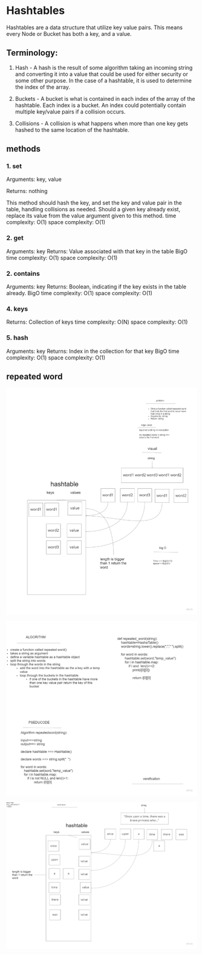 # Hashtables

Hashtables are a data structure that utilize key value pairs. This means every Node or Bucket has both a key, and a value.

## Terminology:

1. Hash - A hash is the result of some algorithm taking an incoming string and converting it into a value that could be used for either security or some other purpose. In the case of a hashtable, it is used to determine the index of the array.

2. Buckets - A bucket is what is contained in each index of the array of the hashtable. Each index is a bucket. An index could potentially contain multiple key/value pairs if a collision occurs.

3. Collisions - A collision is what happens when more than one key gets hashed to the same location of the hashtable.

## methods

### 1. set

Arguments: key, value

Returns: nothing

This method should hash the key, and set the key and value pair in the table, handling collisions as needed.
Should a given key already exist, replace its value from the value argument given to this method.
time complexity: O(1)
space complexity: O(1)

### 2. get

Arguments: key
Returns: Value associated with that key in the table
BigO
time complexity: O(1)
space complexity: O(1)


### 2. contains

Arguments: key
Returns: Boolean, indicating if the key exists in the table already.
BigO
time complexity: O(1)
space complexity: O(1)


### 4. keys

Returns: Collection of keys
time complexity: O(N)
space complexity: O(1)


### 5. hash

Arguments: key
Returns: Index in the collection for that key
BigO
time complexity: O(1)
space complexity: O(1)




## repeated word

![whiteboard](../images/Untitled%20(14).jpg)

![whiteboard](../images/Untitled%20(16).jpg)

![whiteboard](../images/Untitled%20(17).jpg)


